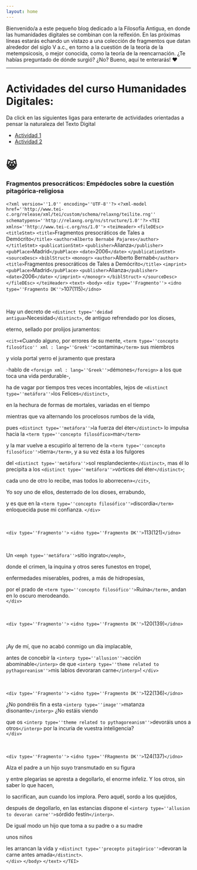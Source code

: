 ```yaml
---
layout: home
---
```


Bienvenido/a a este pequeño blog dedicado a la Filosofía Antigua, en donde las humanidades digitales se combinan con la relfexión.
En las próximas líneas estarás echando un vistazo a una colección de fragmentos que datan alrededor del siglo V a.c., en torno a
la cuestión de la teoría de la metempsicosis, o mejor conocida, como la teoría de la reencarnación. ¿Te habías preguntado de dónde
surgió? ¿No? Bueno, aquí te enterarás! ❤️

---
<h1>Actividades del curso Humanidades Digitales:</h1>


Da click en las siguientes ligas para enterarte de actividades orientadas a pensar la naturaleza del Texto Digital

- [Actividad 1](https://docs.google.com/document/d/1MbotJzewdvXEE1eV8s56UZrFhpG75zNrph3QI81U1OY/edit)
- [Actividad 2](https://docs.google.com/presentation/d/1hEoJQiTYMGfjNjHCyecqLppD_1H0Fyw_CP7ENhacau4/edit#slide=id.p1)

😸
===

### Fragmentos presocráticos: Empédocles sobre la cuestión pitagórica-religiosa

`<?xml version=''1.0'' encoding=''UTF-8''?>`
`<?xml-model href=''http://www.tei-c.org/release/xml/tei/custom/schema/relaxng/teilite.rng'' schematypens=''http://relaxng.org/ns/structure/1.0''?>`
`<TEI xmlns=''http://www.tei-c.org/ns/1.0''>`
 `<teiHeader>`
  `<fileDEsc>`
   `<titleStmt>`
    `<title>`Fragmentos presocráticos de Tales a Demócrito`</title>`
    `<author>Alberto Bernabé Pajares</author>`
   `</titleStmt>`
   `<publicationStmt>`
    `<publisher>`Alianza`</publisher>`
    `<pubPlace>`Madrid`</pubPlace>`
    `<date>`2006`</date>`
   `</publicationStmt>`
   `<sourceDesc>`
    `<biblStruct>`
     `<monogr>`
      `<author>`Alberto Bernabé`</author>`
      `<title>`Fragmentos presocráticos de Tales a Demócrito`</title>`
      `<imprint>`
       `<pubPlace>`Madrid`</pubPlace>`
       `<publisher>`Alianza`</publisher>`
       `<date>`2006`</date>`
      `</imprint>`
     `</monogr>`
    `</biblStruct>`
   `</sourceDesc>`
  `</fileDEsc>`
 `</teiHeader>`
 `<text>`
  `<body>`
   `<div type=''Fragmento''>`
   `<idno type=''Fragmento DK''>`107(115)`</idno>`
    
   <br>
    
   Hay un decreto de `<distinct type=''deidad antigua>`Necesidad`</distinct>`, de antiguo refrendado por los dioses,<br>
    
    
   eterno, sellado por prolijos juramentos:<br>
    
    
   `<cit>`«Cuando alguno, por errores de su mente, `<term type=''concepto filosófico'' xml : lang=''Greek''>`contamina`</term>` sus miembros<br>
    
    
   y viola portal yerro el juramento que prestara<br>
    
    
   -hablo de `<foreign xml : lang=''Greek''>`démones`</foreign>` a los que toca una vida perdurable-,<br>
    
    
   ha de vagar por tiempos tres veces incontables, lejos de `<distinct type=''metáfora''>`los Felices`</distinct>`,<br>
    
    
   en la hechura de formas de mortales, variadas en el tiempo<br>
    
    
   mientras que va alternando los procelosos rumbos de la vida,<br>
    
    
   pues `<distinct type=''metáfora''>`la fuerza del éter`</distinct>` lo impulsa hacia la `<term type=''concepto filosófico>`mar`</term>`<br>
    
    
   y la mar vuelve a escupirlo al terreno de la `<term type=''concepto filosófico''>`tierra`</term>`, y a su vez ésta a los fulgores<br>
    
    
   del `<distinct type=''metáfora''>`sol resplandeciente`</distinct>`, mas él lo precipita a los `<distinct type=''metáfora''>`vórtices del éter`</distinct>`;<br>
    
    
   cada uno de otro lo recibe, mas todos lo aborrecen»`</cit>`,<br>
    
    
   Yo soy uno de ellos, desterrado de los dioses, errabundo,<br>
    
    
   y es que en la `<term type=''concepto filosófico''>`discordia`</term>` enloquecida puse mi confianza.
   `</div>`

   
   <br>

   
   `<div type=''Fragmento''>`
   `<idno type=''Fragmento DK''>`113(121)`</idno>`
    
    
   <br>
    
   Un `<emph type=''metáfora''>`sitio ingrato`</emph>`,<br>
    
    
   donde el crimen, la inquina y otros seres funestos en tropel,<br>
    
    
   enfermedades miserables, podres, a más de hidropesías,<br>
    
    
   por el prado de `<term type=''concepto filosófico''>`Ruina`</term>`, andan en lo oscuro merodeando.<br>
   `</div>`

   
   <br>

   
   `<div type=''Fragmento''>`
   `<idno type=''Fragmento DK''>`120(139)`</idno>`
    
    
   <br>
    
    
   ¡Ay de mí, que no acabó conmigo un día implacable,<br>
    
    
   antes de concebir la `<interp type=''allusion''>`acción abominable`</interp>` de que `<interp type=''theme related to pythagoreanism''>`mis labios devoraran carne`</interp>`!
   `</div>`

   
   <br>

   
   `<div type=''Fragmento''>`
   `<idno type=''Fragmento DK''>`122(136)`</idno>`
    
    
   ¿No pondréis fin a esta `<interp type=''image''>`matanza disonante`</interp>` ¿No estáis viendo<br>
    
    
   que os `<interp type=''theme related to pythagoreanism''>`devoráis unos a otros`</interp>` por la incuria de vuestra inteligencia?<br>
   `</div>`

   
   <br>
   
   
   `<div type=''Fragmento''>`
  `<idno type=''FRagmento DK''>`124(137)`</idno>`
    
    
   Alza el padre a un hijo suyo transmutado en su figura<br>
    
    
   y entre plegarias se apresta a degollarlo, el enorme infeliz. Y los otros, sin saber lo que hacen,<br>
    
    
   lo sacrifican, aun cuando los implora. Pero aquél, sordo a los quejidos,<br>
    
    
   después de degollarlo, en las estancias dispone el  `<interp type=''allusion to devoran carne''>`sórdido festín`</interp>`.<br> 
    
    
   De igual modo un hijo que toma a su padre o a su madre<br>
    
    
   unos niños<br>
    
    
   les arrancan la vida y  `<distinct type=''precepto pitagórico''>`devoran la carne antes amada`</distinct>`.<br>
   `</div>`
  `</body>`
 `</text>`
`</TEI>`
